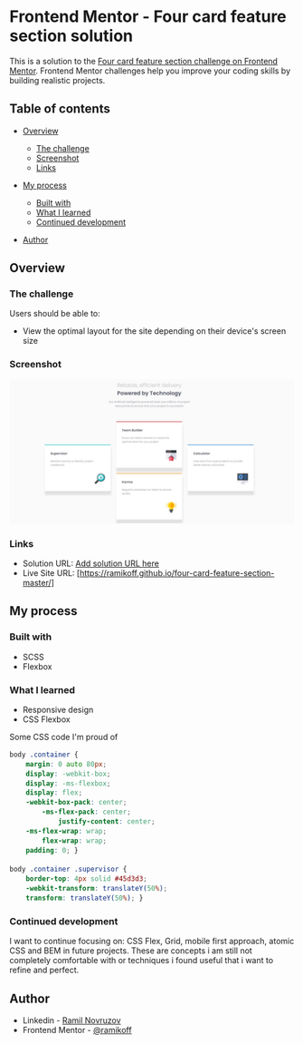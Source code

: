 # Frontend Mentor - Four card feature section solution

This is a solution to the [Four card feature section challenge on Frontend Mentor](https://www.frontendmentor.io/challenges/four-card-feature-section-weK1eFYK). Frontend Mentor challenges help you improve your coding skills by building realistic projects. 

## Table of contents

- [Overview](#overview)
  - [The challenge](#the-challenge)
  - [Screenshot](#screenshot)
  - [Links](#links)
- [My process](#my-process)
  - [Built with](#built-with)
  - [What I learned](#what-i-learned)
  - [Continued development](#continued-development)
  
- [Author](#author)



## Overview

### The challenge

Users should be able to:

- View the optimal layout for the site depending on their device's screen size

### Screenshot

![](./screenshot.jpg)


### Links

- Solution URL: [Add solution URL here](https://ramikoff.github.io/four-card-feature-section-master/)
- Live Site URL: [https://ramikoff.github.io/four-card-feature-section-master/]

## My process

### Built with

- SCSS
- Flexbox


### What I learned

- Responsive design
- CSS Flexbox 


Some CSS code I'm proud of

```css
body .container {
    margin: 0 auto 80px;
    display: -webkit-box;
    display: -ms-flexbox;
    display: flex;
    -webkit-box-pack: center;
        -ms-flex-pack: center;
            justify-content: center;
    -ms-flex-wrap: wrap;
        flex-wrap: wrap;
    padding: 0; }

body .container .supervisor {
    border-top: 4px solid #45d3d3;
    -webkit-transform: translateY(50%);
    transform: translateY(50%); }    
```


### Continued development

I want to continue focusing on: CSS Flex, Grid, mobile first approach, atomic CSS and BEM in future projects. These are concepts i am still not completely comfortable with or techniques i found useful that i want to refine and perfect.



## Author

- Linkedin - [Ramil Novruzov](https://www.linkedin.com/in/ramilnovruzov/)
- Frontend Mentor - [@ramikoff](https://www.frontendmentor.io/profile/ramikoff)




